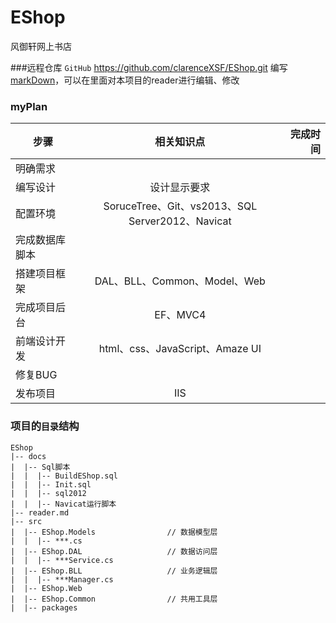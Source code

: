 ﻿# EShop
风御轩网上书店

###远程仓库 `GitHub`
<https://github.com/clarenceXSF/EShop.git>
编写[markDown](https://github.com/clarenceXSF/EShop/edit/master/README.md)，可以在里面对本项目的reader进行编辑、修改

### myPlan
|步骤   |相关知识点  |完成时间   |
|--------|:-----------:|---------:|
|明确需求|    |    |
|编写设计|设计显示要求|  |
|配置环境|SoruceTree、Git、vs2013、SQL Server2012、Navicat| |
|完成数据库脚本| | |
|搭建项目框架|DAL、BLL、Common、Model、Web| |
|完成项目后台|EF、MVC4  | |
|前端设计开发|html、css、JavaScript、Amaze UI | |
|修复BUG| | |
|发布项目|IIS | |


### 项目的`目录`结构
```
EShop
|-- docs
|  |-- Sql脚本
|  |  |-- BuildEShop.sql
|  |  |-- Init.sql
|  |  |-- sql2012
|  |  |-- Navicat运行脚本
|-- reader.md
|-- src
|  |-- EShop.Models                // 数据模型层
|  |  |-- ***.cs
|  |-- EShop.DAL                   // 数据访问层
|  |  |-- ***Service.cs           
|  |-- EShop.BLL                   // 业务逻辑层
|  |  |-- ***Manager.cs
|  |-- EShop.Web
|  |-- EShop.Common                // 共用工具层
|  |-- packages
```

